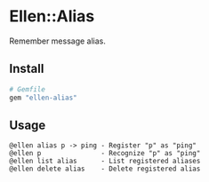 # Ellen::Alias
Remember message alias.

## Install
```ruby
# Gemfile
gem "ellen-alias"
```

## Usage
```
@ellen alias p -> ping - Register "p" as "ping"
@ellen p               - Recognize "p" as "ping"
@ellen list alias      - List registered aliases
@ellen delete alias    - Delete registered alias
```
